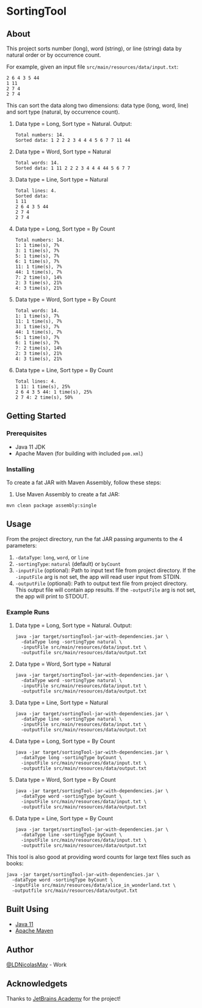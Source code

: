 # SortingTool


## About

This project sorts number (long), word (string), or line (string) data by natural order or by occurrence count.

For example, given an input file `src/main/resources/data/input.txt`:

```
2 6 4 3 5 44
1 11
2 7 4
2 7 4
```

This can sort the data along two dimensions: data type (long, word, line) and sort type (natural, by occurrence count).

1. Data type = Long, Sort type = Natural. Output:
   ```
   Total numbers: 14.
   Sorted data: 1 2 2 2 3 4 4 4 5 6 7 7 11 44 
   ```
2. Data type = Word, Sort type = Natural
   ``` 
   Total words: 14.
   Sorted data: 1 11 2 2 2 3 4 4 4 44 5 6 7 7 
   ```
3. Data type = Line, Sort type = Natural
   ``` 
   Total lines: 4.
   Sorted data:
   1 11
   2 6 4 3 5 44
   2 7 4
   2 7 4
   ```
4. Data type = Long, Sort type = By Count
   ``` 
   Total numbers: 14.
   1: 1 time(s), 7%
   3: 1 time(s), 7%
   5: 1 time(s), 7%
   6: 1 time(s), 7%
   11: 1 time(s), 7%
   44: 1 time(s), 7%
   7: 2 time(s), 14%
   2: 3 time(s), 21%
   4: 3 time(s), 21%
   ```
5. Data type = Word, Sort type = By Count
   ``` 
   Total words: 14.
   1: 1 time(s), 7%
   11: 1 time(s), 7%
   3: 1 time(s), 7%
   44: 1 time(s), 7%
   5: 1 time(s), 7%
   6: 1 time(s), 7%
   7: 2 time(s), 14%
   2: 3 time(s), 21%
   4: 3 time(s), 21%
   ```
6. Data type = Line, Sort type = By Count
   ``` 
   Total lines: 4.
   1 11: 1 time(s), 25%
   2 6 4 3 5 44: 1 time(s), 25%
   2 7 4: 2 time(s), 50%
   ```


## Getting Started

### Prerequisites

* Java 11 JDK
* Apache Maven (for building with included `pom.xml`)

### Installing

To create a fat JAR with Maven Assembly, follow these steps:

1. Use Maven Assembly to create a fat JAR:

```shell
mvn clean package assembly:single
```


## Usage

From the project directory, run the fat JAR passing arguments to the 4 parameters:

1. `-dataType`: `long`, `word`, or `line`
2. `-sortingType`: `natural` (default) or `byCount`
3. `-inputFile` (optional): Path to input text file from project directory. If the `-inputFile` arg is not set, the app will read user input from STDIN.
4. `-outputFile` (optional): Path to output text file from project directory. This output file will contain app results. If the `-outputFile` arg is not set, the app will print to STDOUT.

### Example Runs

1. Data type = Long, Sort type = Natural. Output:
   ```shell
   java -jar target/sortingTool-jar-with-dependencies.jar \
     -dataType long -sortingType natural \ 
     -inputFile src/main/resources/data/input.txt \ 
     -outputfile src/main/resources/data/output.txt
   ```
2. Data type = Word, Sort type = Natural
   ```shell
   java -jar target/sortingTool-jar-with-dependencies.jar \
     -dataType word -sortingType natural \ 
     -inputFile src/main/resources/data/input.txt \ 
     -outputfile src/main/resources/data/output.txt
   ```
3. Data type = Line, Sort type = Natural
   ```shell
   java -jar target/sortingTool-jar-with-dependencies.jar \
     -dataType line -sortingType natural \ 
     -inputFile src/main/resources/data/input.txt \ 
     -outputfile src/main/resources/data/output.txt
   ```
4. Data type = Long, Sort type = By Count
   ```shell
   java -jar target/sortingTool-jar-with-dependencies.jar \
     -dataType long -sortingType byCount \ 
     -inputFile src/main/resources/data/input.txt \ 
     -outputfile src/main/resources/data/output.txt
   ```
5. Data type = Word, Sort type = By Count
   ```shell
   java -jar target/sortingTool-jar-with-dependencies.jar \
     -dataType word -sortingType byCount \ 
     -inputFile src/main/resources/data/input.txt \ 
     -outputfile src/main/resources/data/output.txt
   ```
6. Data type = Line, Sort type = By Count
   ```shell
   java -jar target/sortingTool-jar-with-dependencies.jar \
     -dataType line -sortingType byCount \ 
     -inputFile src/main/resources/data/input.txt \ 
     -outputfile src/main/resources/data/output.txt
   ```

This tool is also good at providing word counts for large text files such as books:

```shell
java -jar target/sortingTool-jar-with-dependencies.jar \
  -dataType word -sortingType byCount \ 
  -inputFile src/main/resources/data/alice_in_wonderland.txt \ 
  -outputfile src/main/resources/data/output.txt
```

## Built Using

* [Java 11](https://openjdk.java.net/projects/jdk/11/)
* [Apache Maven](https://maven.apache.org/)


## Author

[@LDNicolasMay](https://github.com/ldnicolasmay) - Work

## Acknowledgets

Thanks to [JetBrains Academy](https://www.jetbrains.com/academy/) for the project!